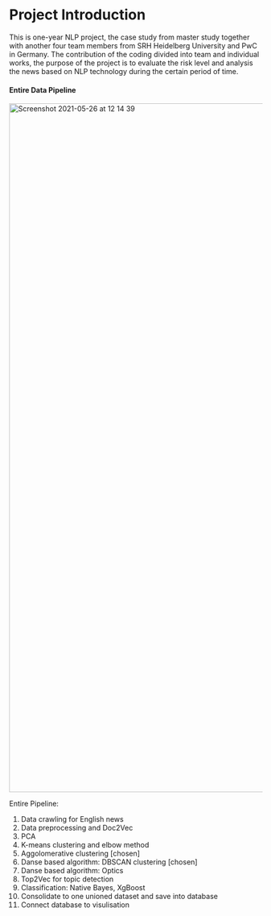 # Project Introduction

This is one-year NLP project, the case study from master study together with another four team members from SRH Heidelberg University and PwC in Germany. 
The contribution of the coding divided into team and individual works, the purpose of the project is to evaluate the risk level and analysis the news based on NLP technology during the certain period of time. 
  
#### Entire Data Pipeline
<img width="1368" alt="Screenshot 2021-05-26 at 12 14 39" src="https://user-images.githubusercontent.com/61825187/119643394-f93f4600-be1b-11eb-905a-28df833d4309.png">

Entire Pipeline:
1. Data crawling for English news
2. Data preprocessing and Doc2Vec
3. PCA
4. K-means clustering and elbow method
5. Aggolomerative clustering [chosen]
6. Danse based algorithm: DBSCAN clustering [chosen]
7. Danse based algorithm: Optics
8. Top2Vec for topic detection
9. Classification: Native Bayes, XgBoost
10. Consolidate to one unioned dataset and save into database
11. Connect database to visulisation
